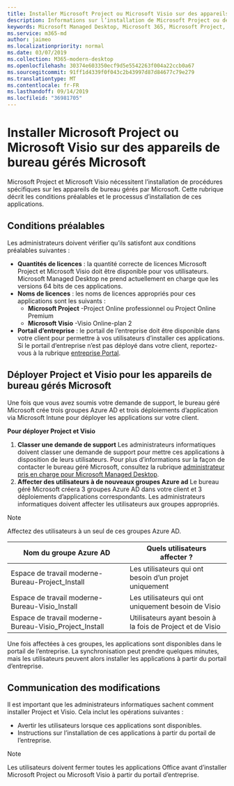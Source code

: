```yaml
---
title: Installer Microsoft Project ou Microsoft Visio sur des appareils de bureau gérés Microsoft
description: Informations sur l’installation de Microsoft Project ou de Microsoft Visio sur des appareils de bureau gérés Microsoft
keywords: Microsoft Managed Desktop, Microsoft 365, Microsoft Project, Microsoft Visio
ms.service: m365-md
author: jaimeo
ms.localizationpriority: normal
ms.date: 03/07/2019
ms.collection: M365-modern-desktop
ms.openlocfilehash: 30374e603350ecf9d5e5542263f004a22ccb0a67
ms.sourcegitcommit: 91ff1d4339f0f043c2b43997d87d84677c79e279
ms.translationtype: MT
ms.contentlocale: fr-FR
ms.lasthandoff: 09/14/2019
ms.locfileid: "36981705"
---
```

# <a name="install-microsoft-project-or-microsoft-visio-on-microsoft-managed-desktop-devices"></a>Installer Microsoft Project ou Microsoft Visio sur des appareils de bureau gérés Microsoft

Microsoft Project et Microsoft Visio nécessitent l’installation de procédures spécifiques sur les appareils de bureau gérés par Microsoft. Cette rubrique décrit les conditions préalables et le processus d’installation de ces applications.

## <a name="prerequisites"></a>Conditions préalables

Les administrateurs doivent vérifier qu’ils satisfont aux conditions préalables suivantes :
- **Quantités de licences** : la quantité correcte de licences Microsoft Project et Microsoft Visio doit être disponible pour vos utilisateurs. Microsoft Managed Desktop ne prend actuellement en charge que les versions 64 bits de ces applications. 
- **Noms de licences** : les noms de licences appropriés pour ces applications sont les suivants :
    - **Microsoft Project** -Project Online professionnel ou Project Online Premium
    - **Microsoft Visio** -Visio Online-plan 2
- **Portail d’entreprise** : le portail de l’entreprise doit être disponible dans votre client pour permettre à vos utilisateurs d’installer ces applications. Si le portail d’entreprise n’est pas déployé dans votre client, reportez-vous à la rubrique [entreprise Portal](company-portal.md).

## <a name="deploy-project-and-visio-for-microsoft-managed-desktop-devices"></a>Déployer Project et Visio pour les appareils de bureau gérés Microsoft
Une fois que vous avez soumis votre demande de support, le bureau géré Microsoft crée trois groupes Azure AD et trois déploiements d’application via Microsoft Intune pour déployer les applications sur votre client.  

**Pour déployer Project et Visio**
1. **Classer une demande de support** Les administrateurs informatiques doivent classer une demande de support pour mettre ces applications à disposition de leurs utilisateurs. Pour plus d’informations sur la façon de contacter le bureau géré Microsoft, consultez la rubrique [administrateur pris en charge pour Microsoft Managed Desktop](../working-with-managed-desktop/admin-support.md).
2. **Affecter des utilisateurs à de nouveaux groupes Azure ad** Le bureau géré Microsoft créera 3 groupes Azure AD dans votre client et 3 déploiements d’applications correspondants. Les administrateurs informatiques doivent affecter les utilisateurs aux groupes appropriés.

>[!NOTE]
>Affectez des utilisateurs à un seul de ces groupes Azure AD. 

Nom du groupe Azure AD | Quels utilisateurs affecter ?   
 --- | ---
Espace de travail moderne-Bureau-Project_Install | Les utilisateurs qui ont besoin d’un projet uniquement
Espace de travail moderne-Bureau-Visio_Install | Les utilisateurs qui ont uniquement besoin de Visio
Espace de travail moderne-Bureau-Visio_Project_Install | Utilisateurs ayant besoin à la fois de Project et de Visio

Une fois affectées à ces groupes, les applications sont disponibles dans le portail de l’entreprise. La synchronisation peut prendre quelques minutes, mais les utilisateurs peuvent alors installer les applications à partir du portail d’entreprise. 

## <a name="communicate-changes"></a>Communication des modifications
Il est important que les administrateurs informatiques sachent comment installer Project et Visio. Cela inclut les opérations suivantes : 
- Avertir les utilisateurs lorsque ces applications sont disponibles. 
- Instructions sur l’installation de ces applications à partir du portail de l’entreprise.

>[!NOTE]
>Les utilisateurs doivent fermer toutes les applications Office avant d’installer Microsoft Project ou Microsoft Visio à partir du portail d’entreprise. 
